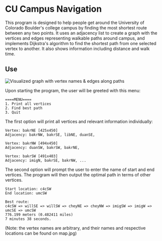 # CU Campus Navigation

This program is designed to help people get around the University of Colorado Boulder's college campus by finding the most shortest route between any two points. It uses an adjacency list to create a graph with the vertices and edges representing walkable paths around campus, and implements Dijkstra's algorithm to find the shortest path from one selected vertex to another. It also shows information including distance and walk time.

## Use
![Visualized graph with vertex names & edges along paths](https://github.com/Filupnot/cu-campus-nav/edit/master/map.jpg)

Upon starting the program, the user will be greeted with this menu:
~~~
====MENU====
1. Print all vertices
2. Find best path
3. Quit
~~~

The first option will print all vertices and relevant information individually:
~~~
Vertex: bakrNE [425x450]
Adjacency: bakrNW, bakrSE, libNE, duanSE,

Vertex: bakrNW [494x450]
Adjacency: duanSW, bakrSW, bakrNE,

Vertex: bakrSW [491x403]
Adjacency: imigN, bakrSE, bakrNW, ...
~~~

The second option will prompt the user to enter the name of start and end vertices. The program will then output the optimal path in terms of other vertices.
~~~
Start location: c4cSW
End location: umcSW

Best route:
c4cSW => willSE => willSW => cheyNE => cheyNW => imigSW => imigW => umcSE => umcSW
776.199 meters (0.482411 miles)
7 minutes 38 seconds.
~~~

(Note: the vertex names are arbitrary, and their names and respective locations can be found on map.jpg)
